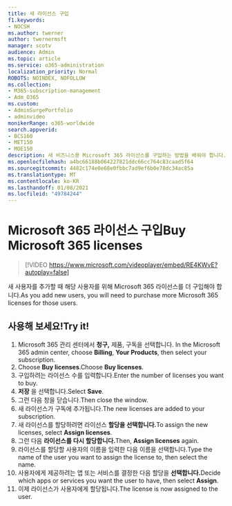 ```yaml
---
title: 새 라이선스 구입
f1.keywords:
- NOCSH
ms.author: twerner
author: twernermsft
manager: scotv
audience: Admin
ms.topic: article
ms.service: o365-administration
localization_priority: Normal
ROBOTS: NOINDEX, NOFOLLOW
ms.collection:
- M365-subscription-management
- Adm_O365
ms.custom:
- AdminSurgePortfolio
- adminvideo
monikerRange: o365-worldwide
search.appverid:
- BCS160
- MET150
- MOE150
description: 새 비즈니스용 Microsoft 365 라이선스를 구입하는 방법을 배워야 합니다.
ms.openlocfilehash: a4bc66188b064227821ddc66cc764c83caad5f64
ms.sourcegitcommit: 4482c174e0e68e0fbbc7ad9ef6b0e78dc34ac85a
ms.translationtype: MT
ms.contentlocale: ko-KR
ms.lasthandoff: 01/08/2021
ms.locfileid: "49784244"
---
```

# <a name="buy-microsoft-365-licenses"></a><span data-ttu-id="cd335-103">Microsoft 365 라이선스 구입</span><span class="sxs-lookup"><span data-stu-id="cd335-103">Buy Microsoft 365 licenses</span></span>

> [!VIDEO https://www.microsoft.com/videoplayer/embed/RE4KWvE?autoplay=false]

<span data-ttu-id="cd335-104">새 사용자를 추가할 때 해당 사용자를 위해 Microsoft 365 라이선스를 더 구입해야 합니다.</span><span class="sxs-lookup"><span data-stu-id="cd335-104">As you add new users, you will need to purchase more Microsoft 365 licenses for those users.</span></span>

## <a name="try-it"></a><span data-ttu-id="cd335-105">사용해 보세요!</span><span class="sxs-lookup"><span data-stu-id="cd335-105">Try it!</span></span>

1. <span data-ttu-id="cd335-106">Microsoft 365 관리 센터에서 **청구,** 제품, 구독을 선택합니다. </span><span class="sxs-lookup"><span data-stu-id="cd335-106">In the Microsoft 365 admin center, choose **Billing**, **Your Products**, then select your subscription.</span></span>
1. <span data-ttu-id="cd335-107">Choose **Buy licenses**.</span><span class="sxs-lookup"><span data-stu-id="cd335-107">Choose **Buy licenses**.</span></span>
1. <span data-ttu-id="cd335-108">구입하려는 라이선스 수를 입력합니다.</span><span class="sxs-lookup"><span data-stu-id="cd335-108">Enter the number of licenses you want to buy.</span></span>
1. <span data-ttu-id="cd335-109">**저장** 을 선택합니다.</span><span class="sxs-lookup"><span data-stu-id="cd335-109">Select **Save**.</span></span>
1. <span data-ttu-id="cd335-110">그런 다음 창을 닫습니다.</span><span class="sxs-lookup"><span data-stu-id="cd335-110">Then close the window.</span></span>
1. <span data-ttu-id="cd335-111">새 라이선스가 구독에 추가됩니다.</span><span class="sxs-lookup"><span data-stu-id="cd335-111">The new licenses are added to your subscription.</span></span>
1. <span data-ttu-id="cd335-112">새 라이선스를 할당하려면 라이선스 **할당을 선택합니다.**</span><span class="sxs-lookup"><span data-stu-id="cd335-112">To assign the new licenses, select **Assign licenses**.</span></span>
1. <span data-ttu-id="cd335-113">그런 다음 **라이선스를 다시 할당합니다.**</span><span class="sxs-lookup"><span data-stu-id="cd335-113">Then, **Assign licenses** again.</span></span>
1. <span data-ttu-id="cd335-114">라이선스를 할당할 사용자의 이름을 입력한 다음 이름을 선택합니다.</span><span class="sxs-lookup"><span data-stu-id="cd335-114">Type the name of the user you want to assign the license to, then select the name.</span></span>
1. <span data-ttu-id="cd335-115">사용자에게 제공하려는 앱 또는 서비스를 결정한 다음 할당을 **선택합니다.**</span><span class="sxs-lookup"><span data-stu-id="cd335-115">Decide which apps or services you want the user to have, then select **Assign**.</span></span>
1. <span data-ttu-id="cd335-116">이제 라이선스가 사용자에게 할당됩니다.</span><span class="sxs-lookup"><span data-stu-id="cd335-116">The license is now assigned to the user.</span></span>